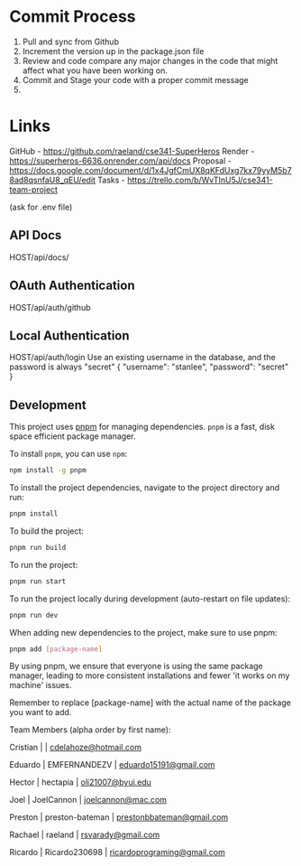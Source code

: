 # Commit Process

1. Pull and sync from Github
2. Increment the version up in the package.json file
3. Review and code compare any major changes in the code that might affect what you have been working on.
4. Commit and Stage your code with a proper commit message
5. 

# Links

GitHub - https://github.com/raeland/cse341-SuperHeros
Render - https://superheros-6636.onrender.com/api/docs
Proposal - https://docs.google.com/document/d/1x4JgfCmUX8qKFdUxg7kx79yyM5b78ad8qsnfaU8_qEU/edit
Tasks - https://trello.com/b/WvTInU5J/cse341-team-project

(ask for .env file)

## API Docs

HOST/api/docs/

## OAuth Authentication

HOST/api/auth/github

## Local Authentication

HOST/api/auth/login
Use an existing username in the database, and the password is always "secret"
{
"username": "stanlee",
"password": "secret"
}

## Development

This project uses [pnpm](https://pnpm.io/) for managing dependencies. `pnpm` is a fast, disk space efficient package manager.

To install `pnpm`, you can use `npm`:

```bash
npm install -g pnpm
```

To install the project dependencies, navigate to the project directory and run:

```bash
pnpm install
```

To build the project:

```bash
pnpm run build
```

To run the project:

```bash
pnpm run start
```

To run the project locally during development (auto-restart on file updates):

```bash
pnpm run dev
```

When adding new dependencies to the project, make sure to use pnpm:

```bash
pnpm add [package-name]
```

By using pnpm, we ensure that everyone is using the same package manager, leading to more consistent installations and fewer 'it works on my machine' issues.

Remember to replace [package-name] with the actual name of the package you want to add.

Team Members (alpha order by first name):

Cristian | | cdelahoze@hotmail.com

Eduardo | EMFERNANDEZV | eduardo15191@gmail.com

Hector | hectapia | oli21007@byui.edu

Joel | JoelCannon | joelcannon@mac.com

Preston | preston-bateman | prestonbbateman@gmail.com

Rachael | raeland | rsvarady@gmail.com

Ricardo | Ricardo230698 | ricardoprograming@gmail.com

